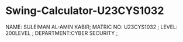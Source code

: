 # Swing-Calculator-U23CYS1032

NAME: SULEIMAN AL-AMIN KABIR;
MATRIC NO: U23CYS1032 ;
LEVEL: 200LEVEL ;
DEPARTMENT:CYBER SECURITY ;
